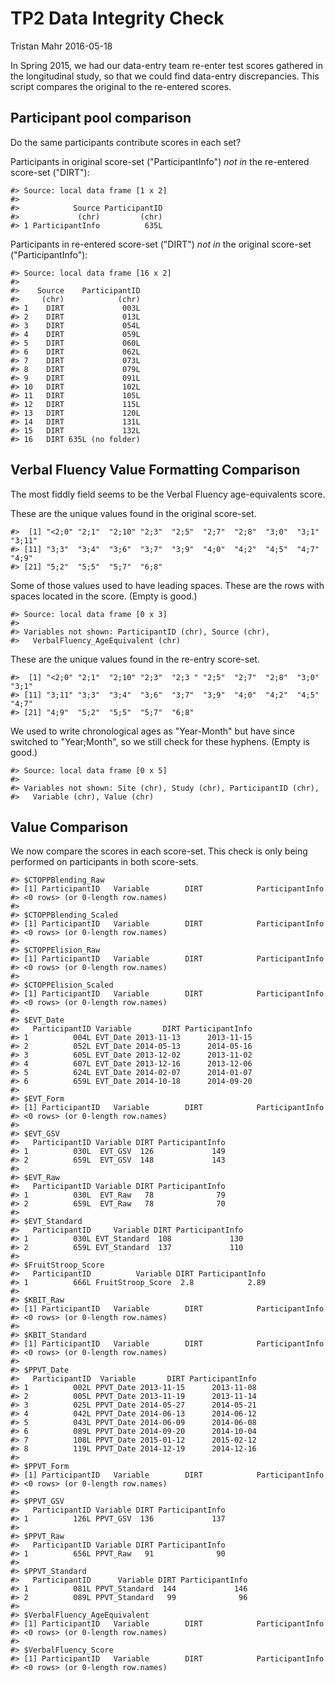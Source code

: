 TP2 Data Integrity Check
================
Tristan Mahr
2016-05-18

In Spring 2015, we had our data-entry team re-enter test scores gathered in the longitudinal study, so that we could find data-entry discrepancies. This script compares the original to the re-entered scores.

Participant pool comparison
---------------------------

Do the same participants contribute scores in each set?

Participants in original score-set ("ParticipantInfo") *not in* the re-entered score-set ("DIRT"):

    #> Source: local data frame [1 x 2]
    #> 
    #>            Source ParticipantID
    #>             (chr)         (chr)
    #> 1 ParticipantInfo          635L

Participants in re-entered score-set ("DIRT") *not in* the original score-set ("ParticipantInfo"):

    #> Source: local data frame [16 x 2]
    #> 
    #>    Source    ParticipantID
    #>     (chr)            (chr)
    #> 1    DIRT             003L
    #> 2    DIRT             013L
    #> 3    DIRT             054L
    #> 4    DIRT             059L
    #> 5    DIRT             060L
    #> 6    DIRT             062L
    #> 7    DIRT             073L
    #> 8    DIRT             079L
    #> 9    DIRT             091L
    #> 10   DIRT             102L
    #> 11   DIRT             105L
    #> 12   DIRT             115L
    #> 13   DIRT             120L
    #> 14   DIRT             131L
    #> 15   DIRT             132L
    #> 16   DIRT 635L (no folder)

Verbal Fluency Value Formatting Comparison
------------------------------------------

The most fiddly field seems to be the Verbal Fluency age-equivalents score.

These are the unique values found in the original score-set.

    #>  [1] "<2;0" "2;1"  "2;10" "2;3"  "2;5"  "2;7"  "2;8"  "3;0"  "3;1"  "3;11"
    #> [11] "3;3"  "3;4"  "3;6"  "3;7"  "3;9"  "4;0"  "4;2"  "4;5"  "4;7"  "4;9" 
    #> [21] "5;2"  "5;5"  "5;7"  "6;8"

Some of those values used to have leading spaces. These are the rows with spaces located in the score. (Empty is good.)

    #> Source: local data frame [0 x 3]
    #> 
    #> Variables not shown: ParticipantID (chr), Source (chr),
    #>   VerbalFluency_AgeEquivalent (chr)

These are the unique values found in the re-entry score-set.

    #>  [1] "<2;0" "2;1"  "2;10" "2;3"  "2;3 " "2;5"  "2;7"  "2;8"  "3;0"  "3;1" 
    #> [11] "3;11" "3;3"  "3;4"  "3;6"  "3;7"  "3;9"  "4;0"  "4;2"  "4;5"  "4;7" 
    #> [21] "4;9"  "5;2"  "5;5"  "5;7"  "6;8"

We used to write chronological ages as "Year-Month" but have since switched to "Year;Month", so we still check for these hyphens. (Empty is good.)

    #> Source: local data frame [0 x 5]
    #> 
    #> Variables not shown: Site (chr), Study (chr), ParticipantID (chr),
    #>   Variable (chr), Value (chr)

Value Comparison
----------------

We now compare the scores in each score-set. This check is only being performed on participants in both score-sets.

    #> $CTOPPBlending_Raw
    #> [1] ParticipantID   Variable        DIRT            ParticipantInfo
    #> <0 rows> (or 0-length row.names)
    #> 
    #> $CTOPPBlending_Scaled
    #> [1] ParticipantID   Variable        DIRT            ParticipantInfo
    #> <0 rows> (or 0-length row.names)
    #> 
    #> $CTOPPElision_Raw
    #> [1] ParticipantID   Variable        DIRT            ParticipantInfo
    #> <0 rows> (or 0-length row.names)
    #> 
    #> $CTOPPElision_Scaled
    #> [1] ParticipantID   Variable        DIRT            ParticipantInfo
    #> <0 rows> (or 0-length row.names)
    #> 
    #> $EVT_Date
    #>   ParticipantID Variable       DIRT ParticipantInfo
    #> 1          004L EVT_Date 2013-11-13      2013-11-15
    #> 2          052L EVT_Date 2014-05-13      2014-05-16
    #> 3          605L EVT_Date 2013-12-02      2013-11-02
    #> 4          607L EVT_Date 2013-12-16      2013-12-06
    #> 5          624L EVT_Date 2014-02-07      2014-01-07
    #> 6          659L EVT_Date 2014-10-18      2014-09-20
    #> 
    #> $EVT_Form
    #> [1] ParticipantID   Variable        DIRT            ParticipantInfo
    #> <0 rows> (or 0-length row.names)
    #> 
    #> $EVT_GSV
    #>   ParticipantID Variable DIRT ParticipantInfo
    #> 1          030L  EVT_GSV  126             149
    #> 2          659L  EVT_GSV  148             143
    #> 
    #> $EVT_Raw
    #>   ParticipantID Variable DIRT ParticipantInfo
    #> 1          030L  EVT_Raw   78              79
    #> 2          659L  EVT_Raw   78              70
    #> 
    #> $EVT_Standard
    #>   ParticipantID     Variable DIRT ParticipantInfo
    #> 1          030L EVT_Standard  108             130
    #> 2          659L EVT_Standard  137             110
    #> 
    #> $FruitStroop_Score
    #>   ParticipantID          Variable DIRT ParticipantInfo
    #> 1          666L FruitStroop_Score  2.8            2.89
    #> 
    #> $KBIT_Raw
    #> [1] ParticipantID   Variable        DIRT            ParticipantInfo
    #> <0 rows> (or 0-length row.names)
    #> 
    #> $KBIT_Standard
    #> [1] ParticipantID   Variable        DIRT            ParticipantInfo
    #> <0 rows> (or 0-length row.names)
    #> 
    #> $PPVT_Date
    #>   ParticipantID  Variable       DIRT ParticipantInfo
    #> 1          002L PPVT_Date 2013-11-15      2013-11-08
    #> 2          005L PPVT_Date 2013-11-19      2013-11-14
    #> 3          025L PPVT_Date 2014-05-27      2014-05-21
    #> 4          042L PPVT_Date 2014-06-13      2014-06-12
    #> 5          043L PPVT_Date 2014-06-09      2014-06-08
    #> 6          089L PPVT_Date 2014-09-20      2014-10-04
    #> 7          108L PPVT_Date 2015-01-12      2015-02-12
    #> 8          119L PPVT_Date 2014-12-19      2014-12-16
    #> 
    #> $PPVT_Form
    #> [1] ParticipantID   Variable        DIRT            ParticipantInfo
    #> <0 rows> (or 0-length row.names)
    #> 
    #> $PPVT_GSV
    #>   ParticipantID Variable DIRT ParticipantInfo
    #> 1          126L PPVT_GSV  136             137
    #> 
    #> $PPVT_Raw
    #>   ParticipantID Variable DIRT ParticipantInfo
    #> 1          656L PPVT_Raw   91              90
    #> 
    #> $PPVT_Standard
    #>   ParticipantID      Variable DIRT ParticipantInfo
    #> 1          081L PPVT_Standard  144             146
    #> 2          089L PPVT_Standard   99              96
    #> 
    #> $VerbalFluency_AgeEquivalent
    #> [1] ParticipantID   Variable        DIRT            ParticipantInfo
    #> <0 rows> (or 0-length row.names)
    #> 
    #> $VerbalFluency_Score
    #> [1] ParticipantID   Variable        DIRT            ParticipantInfo
    #> <0 rows> (or 0-length row.names)
